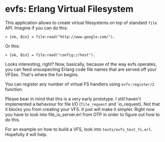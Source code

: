 evfs: Erlang Virtual Filesystem
===============================

This application allows to create virtual filesystems on top of standard
`file` API. Imagine if you can do this:

    > {ok, Bin} = file:read("http://www.google.com/").

Or this:

    > {ok, Bin} = file:read("config://host").

Looks interesting, right? Now, basically, because of the way evfs operates,
you can feed unsuspecting Erlang code file names that are served off your VFSes. 
That's where the fun begins.

You can register any number of virtual FS handlers using `evfs:register/2` function.

Please bear in mind that this is a very early prototype. I still haven't implemented
a behaviour for file I/O (`file_request` and `io_request). Not that it blocks you
from creating your VFS. It just will make it simpler. Right now you have to look into
file_io_server.erl from OTP in order to figure out how to do this.

For an example on how to build a VFS, look into `tests/evfs_test_fs.erl`. Hopefully
it will help.